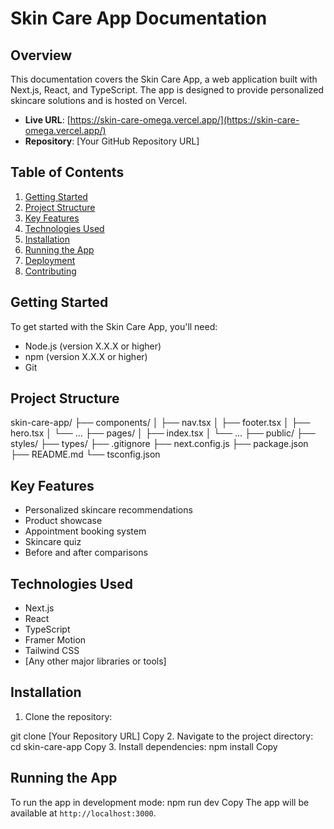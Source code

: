 # Skin Care App Documentation

## Overview

This documentation covers the Skin Care App, a web application built with Next.js, React, and TypeScript. The app is designed to provide personalized skincare solutions and is hosted on Vercel.

- **Live URL**: [https://skin-care-omega.vercel.app/](https://skin-care-omega.vercel.app/)
- **Repository**: [Your GitHub Repository URL]

## Table of Contents

1. [Getting Started](#getting-started)
2. [Project Structure](#project-structure)
3. [Key Features](#key-features)
4. [Technologies Used](#technologies-used)
5. [Installation](#installation)
6. [Running the App](#running-the-app)
7. [Deployment](#deployment)
8. [Contributing](#contributing)

## Getting Started

To get started with the Skin Care App, you'll need:

- Node.js (version X.X.X or higher)
- npm (version X.X.X or higher)
- Git

## Project Structure

skin-care-app/
├── components/
│   ├── nav.tsx
│   ├── footer.tsx
│   ├── hero.tsx
│   └── ...
├── pages/
│   ├── index.tsx
│   └── ...
├── public/
├── styles/
├── types/
├── .gitignore
├── next.config.js
├── package.json
├── README.md
└── tsconfig.json



## Key Features

- Personalized skincare recommendations
- Product showcase
- Appointment booking system
- Skincare quiz
- Before and after comparisons

## Technologies Used

- Next.js
- React
- TypeScript
- Framer Motion
- Tailwind CSS
- [Any other major libraries or tools]

## Installation

1. Clone the repository:

 git clone [Your Repository URL]
Copy
2. Navigate to the project directory:
cd skin-care-app
Copy
3. Install dependencies:
npm install
Copy
## Running the App

To run the app in development mode:
npm run dev
Copy
The app will be available at `http://localhost:3000`.
